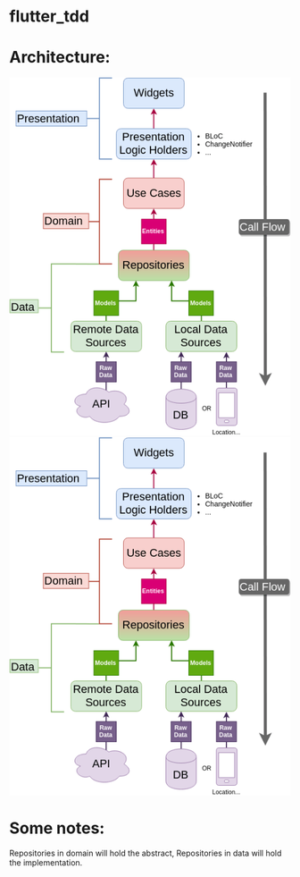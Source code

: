 # flutter_tdd

# Architecture:
![Alt text](/lib/Clean-Architecture-Flutter-Diagram.png?raw=true "Architecture")
![alt text](https://github.com/tuyen123khac/flutter-tdd/blob/main/lib/Clean-Architecture-Flutter-Diagram.png)
# Some notes:
Repositories in domain will hold the abstract, Repositories in data will hold the implementation.
